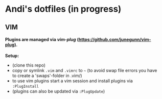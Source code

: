 # Andi's dotfiles (in progress)

## VIM
#### Plugins are managed via *vim-plug* (https://github.com/junegunn/vim-plug).

**Setup:**
* (clone this repo)
* copy or symlink `.vim` and `.vimrc` to `~` (to avoid swap file errors you have to create a 'swaps'-folder in .vim/)
* to use vim plugins start a vim session and install plugins via `:PlugInstall`
* (plugins can also be updated via `:PlugUpdate`)

